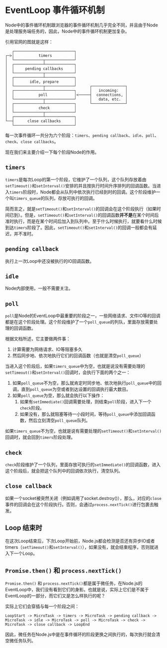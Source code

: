 # EventLoop 事件循环机制
Node中的事件循环机制跟浏览器的事件循环机制几乎完全不同，并且由于Node是处理服务端任务的，因此，Node中的事件循环机制更加复杂。

引用官网的图就是这样：
```
   ┌───────────────────────────┐
┌─>│           timers          │
│  └─────────────┬─────────────┘
│  ┌─────────────┴─────────────┐
│  │     pending callbacks     │
│  └─────────────┬─────────────┘
│  ┌─────────────┴─────────────┐
│  │       idle, prepare       │
│  └─────────────┬─────────────┘      ┌───────────────┐
│  ┌─────────────┴─────────────┐      │   incoming:   │
│  │           poll            │<─────┤  connections, │
│  └─────────────┬─────────────┘      │   data, etc.  │
│  ┌─────────────┴─────────────┐      └───────────────┘
│  │           check           │
│  └─────────────┬─────────────┘
│  ┌─────────────┴─────────────┐
└──┤      close callbacks      │
   └───────────────────────────┘
```

每一次事件循环一共分为六个阶段：`timers`、`pending callback`、`idle`、`poll`、`check`、`close callbacks`。

现在我们来主要介绍一下每个阶段Node的作用。

## `timers`
`timers`是每次Loop的第一个阶段，它维护了一个队列，这个队列存放着由`setTimeout()`和`setInterval()`安排的并且按执行时间升序排列的回调函数。当进入`timers`阶段时，Node都会从队列中依次执行已经到时的回调。这个阶段维护一个叫`timers_queue`的队列，存放可执行的回调。

简而言之，就是`setTimeout()`和`setInterval()`的回调会在这个阶段执行（如果时间已到）。但是，`setTimeout()`和`setInterval()`的回调函数**并不是**在某个时间后准时执行，而是在某个时间后加入到队列中。至于什么时候执行，就要看什么时候到达`timers`阶段了。因此，`setTimeout()`和`setInterval()`的回调一般都会有延迟，并不准时。

## `pending callback`
执行上一次Loop中还没被执行的IO回调函数。

## `idle`
Node内部使用，一般不需要关注。

## `poll`
`poll`是Node的EventLoop中最重要的阶段之一，一些网络请求、文件IO等的回调都是在这个阶段处理。这个阶段维护了一个`poll_queue`的列队，里面存放需要处理的回调函数。

根据文档所述，它主要做两件事：
1. 计算需要为网络请求、IO等阻塞多久
2. 然后同步地、依次地执行它们的回调函数（也就是清空`poll_queue`）

当进入这个阶段后，如果`timers_queue`中为空，也就是说没有需要处理的`setTimeout()`和`setInterval()`回调时，会执行下面的两个之一：
1. 如果`poll_queue`不为空，那么就肯定时同步地、依次地执行`poll_queue`中的回调，直到`poll_queue`为空或者到达设置的回调执行最大数目。
2. 如果`poll_queue`为空，那么就会执行以下操作：
    1. 如果有`setImmediate()`回调需要处理，则结束`poll`阶段，进入下一个`check`阶段。
    2. 如果没有，那么就阻塞等待一小段时间，等待`poll_queue`中添加回调函数，然后立刻清空`poll_queue`队列。
  
如果`timers_queue`不为空，也就是说有需要处理的`setTimeout()`和`setInterval()`回调时，就会回到`timers`阶段处理。

## `check`
`check`阶段维护了一个队列，里面存放可执行的`setImmediate()`的回调函数，进入这个阶段后，就会把这个队列中的回调依次执行，清空队列。

## `close callback`
如果一个socket被突然关闭（例如调用了socket.destroy()），那么，对应的`close`事件的回调会在这个阶段执行。否则，会通过`process.nextTick()`进行包裹去触发。

## Loop 结束时
在这次Loop结束后，下次Loop开始前，Node.js都会检测是否还有异步IO或者timers（`setTimeout()`和`setInterval()`），如果没有，就会结束程序，否则就进入下一个Loop。

## `Promise.then()` 和 `process.nextTick()`
`Promise.then()` 和 `process.nextTick()`都是属于微任务，在Node.js的EventLoop中，我们没有看到它们的身影。也就是说，实际上它们是不属于EventLoop的一部分，而它们又是怎么样执行的呢？

实际上它们会穿插与每一个阶段之间：
```
LoopStart -> MicroTask -> timers -> MicroTask -> pending callback -> MicroTask -> idle -> MicroTask -> poll -> MicroTask -> check -> MicroTask -> close callback -> LoopEnd
```

因此，微任务在Node.js中是在事件循环的阶段更换之间执行的，每次执行就会清空微任务队列。

